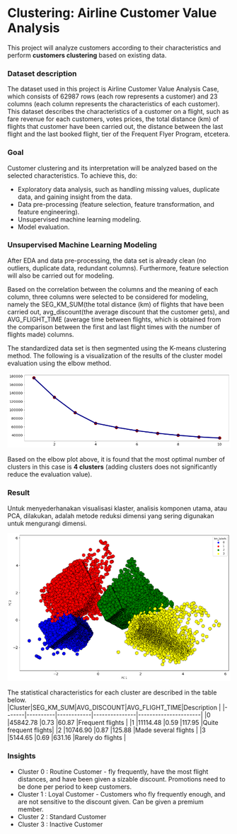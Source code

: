 # Clustering: Airline Customer Value Analysis
This project will analyze customers according to their characteristics and perform **customers clustering** based on existing data.

### Dataset description
The dataset used in this project is Airline Customer Value Analysis Case, which consists of 62987 rows (each row represents a customer) and 23 columns (each column represents the characteristics of each customer). This dataset describes the characteristics of a customer on a flight, such as fare revenue for each customers, votes prices, the total distance (km) of flights that customer have been carried out, the distance between the last flight and the last booked flight,  tier of the Frequent Flyer Program, etcetera.

### Goal
Customer clustering and its interpretation will be analyzed  based on the selected characteristics. To achieve this, do:
- Exploratory data analysis, such as handling missing values, duplicate data, and gaining insight from the data.
- Data pre-processing (feature selection, feature transformation, and feature engineering).
- Unsupervised machine learning modeling.
- Model evaluation.

### Unsupervised Machine Learning Modeling
After EDA and data pre-processing, the data set is already clean (no outliers, duplicate data, redundant columns). Furthermore, feature selection will also be carried out for modeling.

Based on the correlation between the columns and the meaning of each column, three columns were selected to be considered for modeling, namely the SEG_KM_SUM(the total distance (km) of flights that have been carried out, avg_discount(the average discount that the customer gets), and AVG_FLIGHT_TIME (average time between flights, which is obtained from the comparison between the first and last flight times with the number of flights made) columns.

The standardized data set is then segmented using the K-means clustering method. The following is a visualization of the results of the cluster model evaluation using the elbow method.

![Elbow Method](elbow-plot.png)

Based on the elbow plot above, it is found that the most optimal number of clusters in this case is **4 clusters** (adding clusters does not significantly reduce the evaluation value).

### Result
Untuk menyederhanakan visualisasi klaster, analisis komponen utama, atau PCA, dilakukan, adalah metode reduksi dimensi yang sering digunakan untuk mengurangi dimensi.

![PCA Visualization](pca-visualization.png)

The statistical characteristics for each cluster are described in the table below.
|Cluster|SEG_KM_SUM|AVG_DISCOUNT|AVG_FLIGHT_TIME|Description           |
|-------|----------|------------|---------------|----------------------|
|0      |45842.78  |0.73        |60.87          |Frequent flights      |
|1      |11114.48  |0.59        |117.95         |Quite frequent flights|
|2      |10746.90  |0.87        |125.88         |Made several flights  |
|3      |5144.65   |0.69        |631.16         |Rarely do flights     |


### Insights
- Cluster 0 : Routine Customer - fly frequently, have the most flight distances, and have been given a sizable discount. Promotions need to be done per period to keep customers.
- Cluster 1 : Loyal Customer - Customers who fly frequently enough, and are not sensitive to the discount given. Can be given a premium member.
- Cluster 2 : Standard Customer
- Cluster 3 : Inactive Customer
